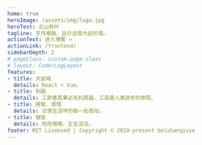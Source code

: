 ```yaml
---
home: true
heroImage: /assets/img/logo.jpg
heroText: 北山秋叶
tagline: 岁月难敌，且行且努力且珍惜。
actionText: 进入博客 →
actionLink: /frontend/
sidebarDepth: 2
# pageClass: custom-page-class
# layout: CoderLogLayout
features:
- title: 大前端
  details: React + Vue。
- title: 利器
  details: 工欲善其事必先利其器，工具是人类进步的体现。
- title: 随笔、感悟
  details: 记录生活中的每一处感动。
- title: 做饭
  details: 吃吃喝喝，生生活活。
footer: MIT Licensed | Copyright © 2019-present beishanqiuye
---
```

